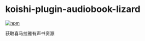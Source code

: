 # koishi-plugin-audiobook-lizard

[![npm](https://img.shields.io/npm/v/koishi-plugin-audiobook-lizard?style=flat-square)](https://www.npmjs.com/package/koishi-plugin-audiobook-lizard)

获取喜马拉雅有声书资源
